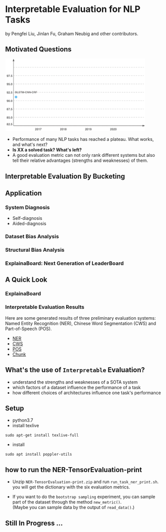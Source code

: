 # Interpretable Evaluation for NLP Tasks


by Pengfei Liu, Jinlan Fu, Graham Neubig and other contributors.


## Motivated Questions

<img src="fig/ner.gif" width="450">

* Performance of many NLP tasks has reached a plateau. What works, and what's next?
* <strong>Is XX a solved task? What's left?</strong>
* A good evaluation metric can not only rank different systems but also tell their relative advantages (strengths and weaknesses) of them.



## Interpretable Evaluation By Bucketing






## Application

### System Diagnosis
* Self-diagnosis
* Aided-diagnosis


### Dataset Bias Analysis


### Structural Bias Analysis 




### ExplainaBoard: Next Generation of LeaderBoard



## A Quick Look

### ExplainaBoard

### Interpretable Evaluation Results
Here are some generated results of three preliminary evaluation systems: Named Entity Recognition (NER), Chinese Word Segmentation (CWS) and Part-of-Speech (POS).
* [NER](http://pfliu.com/tensorEvaluation/tEval-ner.html)
* [CWS](http://pfliu.com/tensorEvaluation/tEval-cws.html)
* [POS](http://pfliu.com/tensorEvaluation/tEval-pos.html)
* [Chunk](http://pfliu.com/tensorEvaluation/tEval-chunk.html)


## What's the use of `Interpretable` Evaluation?
* understand the strengths and weaknesses of a SOTA system
* which factors of a dataset influence the performance of a task 
* how different choices of architectures influence one task's performance











## Setup

* python3.7
* install texlive 
```
sudo apt-get install texlive-full
```
* install
```
sudo apt install poppler-utils
```

## how to run the NER-TensorEvaluation-print
- Unzip `NER-TensorEvaluation-print.zip` and run `run_task_ner_print.sh`. you will get the dictionary with the six evaluation metrics.
 
- If you want to do the `bootstrap sampling` experiment, you can sample part of the dataset through the method `new_metric()`.  
(Maybe you can sample data by the output of `read_data()`.)

## Still In Progress ...
